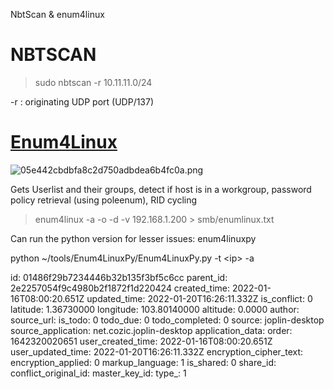 NbtScan & enum4linux

# NBTSCAN

> sudo nbtscan -r 10.11.11.0/24

-r : originating UDP port (UDP/137)

# <ins>Enum4Linux</ins>

![05e442cbdbfa8c2d750adbdea6b4fc0a.png](:/fb4c97a763704c1bb50d801b2e0be1c2)

Gets Userlist and their groups, detect if host is in a workgroup, password policy retrieval (using poleenum), RID cycling

> enum4linux -a -o -d -v 192.168.1.200 > smb/enumlinux.txt

Can run the python version for lesser issues: enum4linuxpy

python ~/tools/Enum4LinuxPy/Enum4LinuxPy.py -t &lt;ip&gt; -a

id: 01486f29b7234446b32b135f3bf5c6cc
parent_id: 2e2257054f9c4980b2f1872f1d220424
created_time: 2022-01-16T08:00:20.651Z
updated_time: 2022-01-20T16:26:11.332Z
is_conflict: 0
latitude: 1.36730000
longitude: 103.80140000
altitude: 0.0000
author: 
source_url: 
is_todo: 0
todo_due: 0
todo_completed: 0
source: joplin-desktop
source_application: net.cozic.joplin-desktop
application_data: 
order: 1642320020651
user_created_time: 2022-01-16T08:00:20.651Z
user_updated_time: 2022-01-20T16:26:11.332Z
encryption_cipher_text: 
encryption_applied: 0
markup_language: 1
is_shared: 0
share_id: 
conflict_original_id: 
master_key_id: 
type_: 1